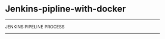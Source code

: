 # Jenkins-pipline-with-docker
***************************************

JENKINS PIPELINE PROCESS 

***************************************
